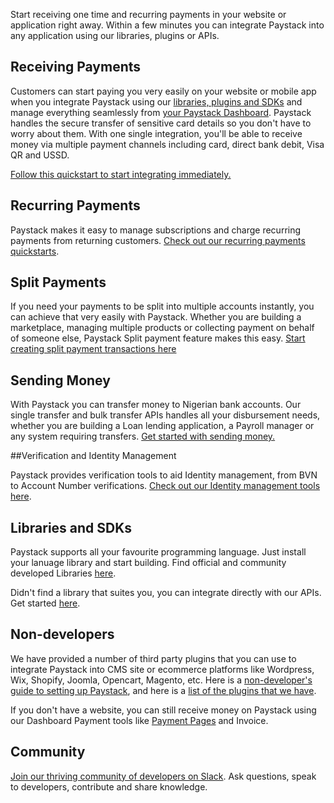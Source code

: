 Start receiving one time and recurring payments in your website or application right away. Within a few minutes you can integrate Paystack into any application using our libraries, plugins or APIs. 

## Receiving Payments

Customers can start paying you very easily on your website or mobile app when you integrate Paystack using our [libraries, plugins and SDKs](https://developers.paystack.co/docs/libraries-and-plugins) and manage everything seamlessly from [your Paystack Dashboard](https://dashboard.paystack.com). Paystack handles the secure transfer of sensitive card details so you don't have to worry about them. With one single integration, you'll be able to receive money via multiple payment channels including card, direct bank debit, Visa QR and USSD. 

[Follow this quickstart to start integrating immediately.](https://developers.paystack.co/v2.0/docs/quickstart)

## Recurring Payments

Paystack makes it easy to manage subscriptions and charge recurring payments from returning customers. [Check out our recurring payments quickstarts](https://developers.paystack.co/v2.0/docs/recurring-debits).

## Split Payments

If you need your payments to be split into multiple accounts instantly, you can achieve that very easily with Paystack. Whether you are building a marketplace, managing multiple products or collecting payment on behalf of someone else, Paystack Split payment feature makes this easy. [Start creating split payment transactions here](https://developers.paystack.co/v2.0/docs/split-payments)

## Sending Money

With Paystack you can transfer money to Nigerian bank accounts. Our single transfer and bulk transfer APIs handles all your disbursement needs, whether you are building a Loan lending application, a Payroll manager or any system requiring transfers. [Get started with sending money.](https://developers.paystack.co/v2.0/docs/funds-transfers)

##Verification and Identity Management

Paystack provides verification tools to aid Identity management, from BVN to Account Number verifications. [Check out our Identity management tools here](https://developers.paystack.co/docs/verification).

## Libraries and SDKs

Paystack supports all your favourite programming language. Just install your lanuage library and start building. Find official and community developed Libraries [here](https://developers.paystack.co/v2.0/docs/libraries-and-plugins).

Didn't find a library that suites you, you can integrate directly with our APIs. Get started [here](https://developers.paystack.co/v2.0/reference).

## Non-developers

We have provided a number of third party plugins that you can use to integrate Paystack into CMS site or ecommerce platforms like Wordpress, Wix, Shopify, Joomla, Opencart, Magento, etc. Here is a [non-developer's guide to setting up Paystack](https://paystack.helpscoutdocs.com/category/11-setting-up-paystack), and here is a [list of the plugins that we have](https://developers.paystack.co/v2.0/docs/plugins).

If you don't have a website, you can still receive money on Paystack using our Dashboard Payment tools like [Payment Pages](https://paystack.helpscoutdocs.com/article/51-paystack-payment-pages) and Invoice.

## Community

[Join our thriving community of developers on Slack](http://slack.paystack.com/). Ask questions, speak to developers, contribute and share knowledge.